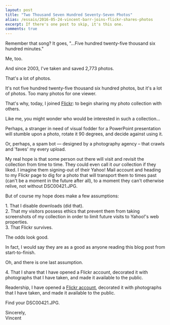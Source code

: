 ```yaml
---
layout: post
title: "Two Thousand Seven Hundred Seventy-Seven Photos"
alias: /essais/2016-05-24-vincent-barr-joins-flickr-shares-photos
excerpt: If there's one post to skip, it's this one.  
comments: true
---
```


Remember that song? It goes, "...Five hundred twenty-five thousand six hundred minutes." 

Me, too.  

And since 2003, I've taken and saved 2,773 photos.  

That's a lot of photos. 

It's not five hundred twenty-five thousand six hundred photos, but it's a lot of photos. Too many photos for one viewer.  

That's why, today, I joined [Flickr](https://www.flickr.com/photos/vincentbarr/): to begin sharing my photo collection with others.  

Like me, you might wonder who would be interested in such a collection... 

Perhaps, a stranger in need of visual fodder for a PowerPoint presentation will stumble upon a photo, rotate it 90 degrees, and decide against using it. 

Or, perhaps, a spam bot — designed by a photography agency – that crawls and 'faves' my every upload.

My real hope is that some person out there will visit and revisit the collection from time to time. They could even call it _our_ collection if they liked. I imagine them signing-out of their Yahoo! Mail account and heading to my Flickr page to dig for a photo that will transport them to times past (can't be a moment in the future after all), to a moment they can't otherwise relive, not without DSC00421.JPG. 

But of course my hope does make a few assumptions:  
 
1\. That I disable downloads (did that).  
2\. That my visitors possess ethics that prevent them from taking screenshots of my collection in order to limit future visits to Yahoo!'s web properties.  
3\. That Flickr survives.  

The odds look good. 

In fact, I would say they are as a good as anyone reading this blog post from start-to-finish.

Oh, and there is one last assumption. 

4\. That I share that I have opened a Flickr account, decorated it with photographs that I have taken, and made it available to the public.

Readership, I have opened a [Flickr account](https://www.flickr.com/photos/vincentbarr/), decorated it with photographs that I have taken, and made it available to the public. 

Find your DSC00421.JPG.

Sincerely,  
Vincent